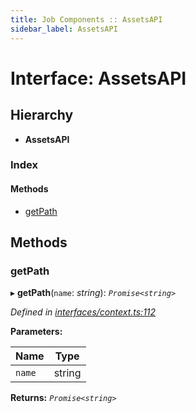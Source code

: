 ```yaml
---
title: Job Components :: AssetsAPI
sidebar_label: AssetsAPI
---
```


# Interface: AssetsAPI

## Hierarchy

* **AssetsAPI**

### Index

#### Methods

* [getPath](assetsapi.md#getpath)

## Methods

###  getPath

▸ **getPath**(`name`: *string*): *`Promise<string>`*

*Defined in [interfaces/context.ts:112](https://github.com/terascope/teraslice/blob/6e018493/packages/job-components/src/interfaces/context.ts#L112)*

**Parameters:**

Name | Type |
------ | ------ |
`name` | string |

**Returns:** *`Promise<string>`*
